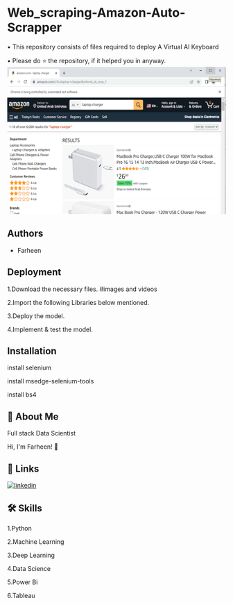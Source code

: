
# Web_scraping-Amazon-Auto-Scrapper

• This repository consists of files required to deploy A Virtual AI Keyboard

• Please do ⭐ the repository, if it helped you in anyway.
![Logo](https://github.com/Farheen-Arsalan/Web_scraping/blob/main/Amazon-web-Scraping.png?raw=true)


## Authors

- Farheen


## Deployment

1.Download the necessary files. #images and videos

2.Import the following Libraries below mentioned.

3.Deploy the model.

4.Implement & test the model.


## Installation


install selenium

install msedge-selenium-tools

install bs4




## 🚀 About Me
Full stack Data Scientist

Hi, I'm Farheen! 👋


## 🔗 Links
[![linkedin](https://img.shields.io/badge/linkedin-0A66C2?style=for-the-badge&logo=linkedin&logoColor=white)](https://www.linkedin.com/in/farheen-shaukat-83a7b9b6)


## 🛠 Skills
1.Python

2.Machine Learning

3.Deep Learning

4.Data Science

5.Power Bi

6.Tableau


